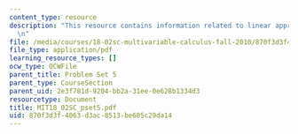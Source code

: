 ```yaml
---
content_type: resource
description: "This resource contains information related to linear approximation.\r\
  \n"
file: /media/courses/18-02sc-multivariable-calculus-fall-2010/870f3d3f4063d3ac8513be605c29da14_MIT18_02SC_pset5.pdf
file_type: application/pdf
learning_resource_types: []
ocw_type: OCWFile
parent_title: Problem Set 5
parent_type: CourseSection
parent_uid: 2e3f781d-9204-bb2a-31ee-0e628b1334d3
resourcetype: Document
title: MIT18_02SC_pset5.pdf
uid: 870f3d3f-4063-d3ac-8513-be605c29da14
---
```

